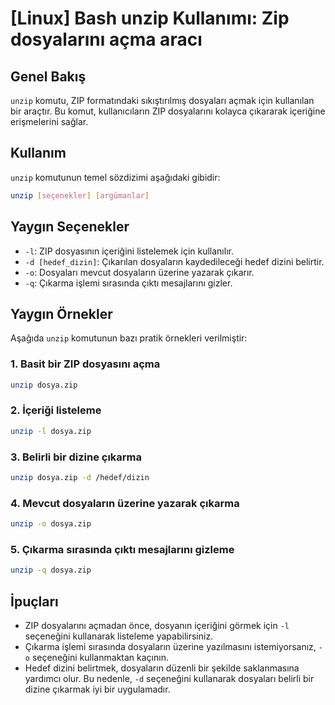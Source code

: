 # [Linux] Bash unzip Kullanımı: Zip dosyalarını açma aracı

## Genel Bakış
`unzip` komutu, ZIP formatındaki sıkıştırılmış dosyaları açmak için kullanılan bir araçtır. Bu komut, kullanıcıların ZIP dosyalarını kolayca çıkararak içeriğine erişmelerini sağlar.

## Kullanım
`unzip` komutunun temel sözdizimi aşağıdaki gibidir:

```bash
unzip [seçenekler] [argümanlar]
```

## Yaygın Seçenekler
- `-l`: ZIP dosyasının içeriğini listelemek için kullanılır.
- `-d [hedef_dizin]`: Çıkarılan dosyaların kaydedileceği hedef dizini belirtir.
- `-o`: Dosyaları mevcut dosyaların üzerine yazarak çıkarır.
- `-q`: Çıkarma işlemi sırasında çıktı mesajlarını gizler.

## Yaygın Örnekler
Aşağıda `unzip` komutunun bazı pratik örnekleri verilmiştir:

### 1. Basit bir ZIP dosyasını açma
```bash
unzip dosya.zip
```

### 2. İçeriği listeleme
```bash
unzip -l dosya.zip
```

### 3. Belirli bir dizine çıkarma
```bash
unzip dosya.zip -d /hedef/dizin
```

### 4. Mevcut dosyaların üzerine yazarak çıkarma
```bash
unzip -o dosya.zip
```

### 5. Çıkarma sırasında çıktı mesajlarını gizleme
```bash
unzip -q dosya.zip
```

## İpuçları
- ZIP dosyalarını açmadan önce, dosyanın içeriğini görmek için `-l` seçeneğini kullanarak listeleme yapabilirsiniz.
- Çıkarma işlemi sırasında dosyaların üzerine yazılmasını istemiyorsanız, `-o` seçeneğini kullanmaktan kaçının.
- Hedef dizini belirtmek, dosyaların düzenli bir şekilde saklanmasına yardımcı olur. Bu nedenle, `-d` seçeneğini kullanarak dosyaları belirli bir dizine çıkarmak iyi bir uygulamadır.